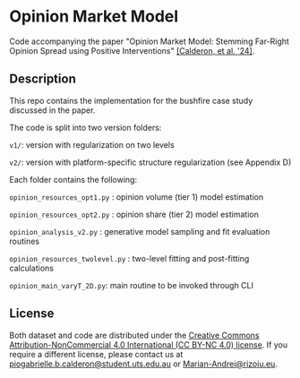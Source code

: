 # Opinion Market Model

Code accompanying the paper "Opinion Market Model: Stemming Far-Right Opinion Spread
using Positive Interventions" [[Calderon, et al. '24]](https://ojs.aaai.org/index.php/ICWSM/article/view/31306/33466).

## Description

This repo contains the implementation for the bushfire case study discussed in the paper.

The code is split into two version folders:

`v1/`: version with regularization on two levels

`v2/`: version with platform-specific structure regularization (see Appendix D)

Each folder contains the following:

`opinion_resources_opt1.py` : opinion volume (tier 1) model estimation

`opinion_resources_opt2.py` : opinion share (tier 2) model estimation

`opinion_analysis_v2.py` : generative model sampling and fit evaluation routines

`opinion_resources_twolevel.py` : two-level fitting and post-fitting calculations

`opinion_main_varyT_2D.py`: main routine to be invoked through CLI

## License

Both dataset and code are distributed under the [Creative Commons Attribution-NonCommercial 4.0 International (CC BY-NC 4.0) license](https://creativecommons.org/licenses/by-nc/4.0/). If you require a different license, please contact us at <piogabrielle.b.calderon@student.uts.edu.au>
or <Marian-Andrei@rizoiu.eu>.

